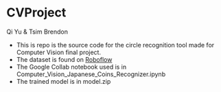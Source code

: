 # CVProject
Qi Yu & Tsim Brendon

- This is repo is the source code for the circle recognition tool made for Computer Vision final project.
- The dataset is found on [Roboflow](https://universe.roboflow.com/cv-final-project/cv-japanese-coins)
- The Google Collab notebook used is in Computer_Vision_Japanese_Coins_Recognizer.ipynb
- The trained model is in model.zip

